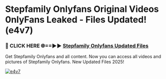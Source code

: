 # Stepfamily Onlyfans Original Videos 0nlyFans Leaked - Files Updated! (e4v7)

<h3>🔴 CLICK HERE 🌐==►► <a href="https://tinyurl.com/ehrbuxhb" rel="nofollow">Stepfamily Onlyfans Updated Files</a></h3>

Get Stepfamily Onlyfans and all content. Now you can access all videos and pictures of Stepfamily Onlyfans. New Updated Files 2025!

[![e4v7](https://i.imgur.com/lVYEuWS.gif)](https://tinyurl.com/ehrbuxhb)
